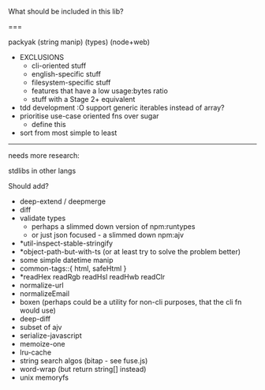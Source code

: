 What should be included in this lib?

===

packyak (string manip) (types) (node+web)

- EXCLUSIONS
  - cli-oriented stuff
  - english-specific stuff
  - filesystem-specific stuff
  - features that have a low usage:bytes ratio
  - stuff with a Stage 2+ equivalent
- tdd development :O support generic iterables instead of array?
- prioritise use-case oriented fns over sugar
  - define this
- sort from most simple to least

---

needs more research:

stdlibs in other langs

Should add?

- deep-extend / deepmerge
- diff
- validate types
  - perhaps a slimmed down version of npm:runtypes
  - or just json focused - a slimmed down npm:ajv
- \*util-inspect-stable-stringify
- \*object-path-but-with-ts (or at least try to solve the problem better)
- some simple datetime manip
- common-tags::{ html, safeHtml }
- \*readHex readRgb readHsl readHwb readClr
- normalize-url
- normalizeEmail
- boxen (perhaps could be a utility for non-cli purposes, that the cli fn would use)
- deep-diff
- subset of ajv
- serialize-javascript
- memoize-one
- lru-cache
- string search algos (bitap - see fuse.js)
- word-wrap (but return string[] instead)
- unix memoryfs
